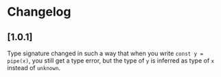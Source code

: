 # Changelog

## [1.0.1]

Type signature changed in such a way that when you write `const y = pipe(x)`, you still get a type error, but the type of `y` is inferred as type of `x` instead of `unknown`.
